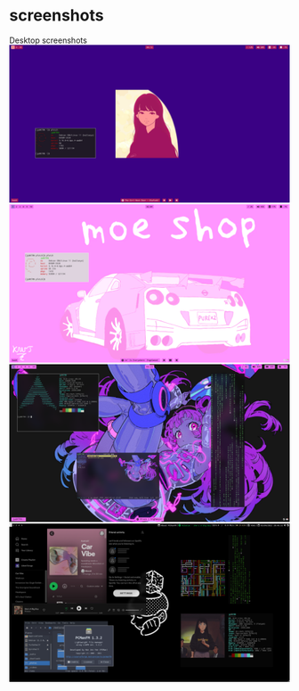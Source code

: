# screenshots
Desktop screenshots
![template](https://github.com/moosh2112/screenshots/blob/main/sometaGalleryMoonTheme.png)
![template](https://github.com/moosh2112/screenshots/blob/main/lightPink.png)
![template](https://github.com/moosh2112/screenshots/blob/main/pinks.png)
![template](https://github.com/moosh2112/screenshots/blob/main/full.png)
